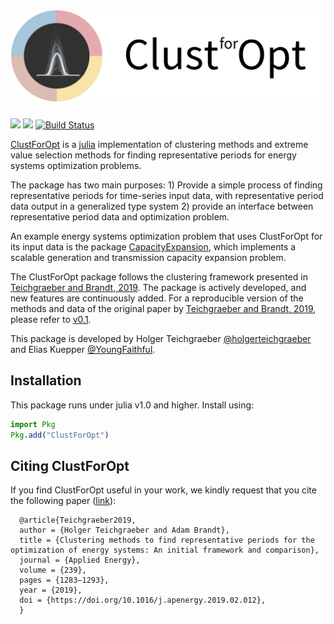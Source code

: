 ![ClustForOpt logo](assets/clust_for_opt_text.svg)
===
[![](https://img.shields.io/badge/docs-stable-blue.svg)](https://holgerteichgraeber.github.io/ClustForOpt.jl/stable)
[![](https://img.shields.io/badge/docs-dev-blue.svg)](https://holgerteichgraeber.github.io/ClustForOpt.jl/dev)
[![Build Status](https://travis-ci.com/holgerteichgraeber/ClustForOpt.jl.svg?token=HRFemjSxM1NBCsbHGNDG&branch=master)](https://travis-ci.com/holgerteichgraeber/ClustForOpt.jl)

[ClustForOpt](https://github.com/holgerteichgraeber/ClustForOpt.jl) is a [julia](https://www.juliaopt.com) implementation of clustering methods and extreme value selection methods for finding representative periods for energy systems optimization problems.

The package has two main purposes: 1) Provide a simple process of finding representative periods for time-series input data, with representative period data output in a generalized type system 2) provide an interface between representative period data and optimization problem.

An example energy systems optimization problem that uses ClustForOpt for its input data is the package [CapacityExpansion](https://github.com/YoungFaithful/CapacityExpansion.jl), which implements a scalable generation and transmission capacity expansion problem.

The ClustForOpt package follows the clustering framework presented in [Teichgraeber and Brandt, 2019](https://doi.org/10.1016/j.apenergy.2019.02.012).
The package is actively developed, and new features are continuously added. For a reproducible version of the methods and data of the original paper by [Teichgraeber and Brandt, 2019](https://doi.org/10.1016/j.apenergy.2019.02.012), please refer to [v0.1](https://github.com/holgerteichgraeber/ClustForOpt.jl/tree/v0.1).

This package is developed by Holger Teichgraeber [@holgerteichgraeber](https://github.com/holgerteichgraeber) and Elias Kuepper [@YoungFaithful](https://github.com/youngfaithful).

## Installation
This package runs under julia v1.0 and higher.
Install using:

```julia
import Pkg
Pkg.add("ClustForOpt")
```

## Citing ClustForOpt
If you find ClustForOpt useful in your work, we kindly request that you cite the following paper ([link](https://doi.org/10.1016/j.apenergy.2019.02.012)):

```
  @article{Teichgraeber2019,
  author = {Holger Teichgraeber and Adam Brandt},
  title = {Clustering methods to find representative periods for the optimization of energy systems: An initial framework and comparison},
  journal = {Applied Energy},
  volume = {239},
  pages = {1283–1293},
  year = {2019},
  doi = {https://doi.org/10.1016/j.apenergy.2019.02.012},
  }
```
